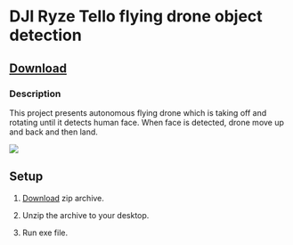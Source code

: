 # DJI Ryze Tello flying drone object detection

## [Download]()

### Description
This project presents autonomous flying drone which is taking off and rotating until it detects human face.
When face is detected, drone move up and back and then land.

<img src="https://github.com/rzarno/flying-drone-object-detection/raw/main/face_detect.png">

## Setup

1) [Download](https://github.com/KonradIT/dji-nfz-tracker) zip archive. <br>

2) Unzip the archive to your desktop. <br>

3) Run exe file. <br>
